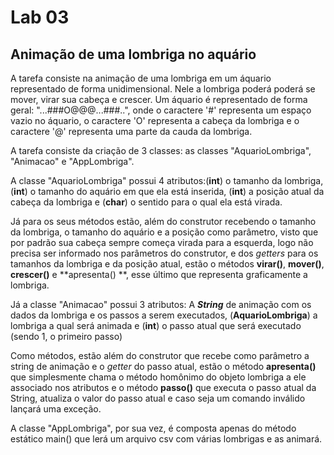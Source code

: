 # Lab 03
## Animação de uma lombriga no aquário
A tarefa consiste na animação de uma lombriga em um áquario representado de forma unidimensional.
Nele a lombriga poderá poderá se mover, virar sua cabeça e crescer.
Um áquario é representado de forma geral: "...###O@@@...###..", onde o caractere '#' representa um espaço vazio no áquario, o caractere 'O' representa a cabeça da lombriga e o caractere '@' representa uma parte da cauda da lombriga.

A tarefa consiste da criação de 3 classes: as classes "AquarioLombriga", "Animacao" e "AppLombriga".

A classe "AquarioLombriga" possui 4 atributos:(**int**) o tamanho da lombriga, (**int**) o tamanho do aquário em que ela está inserida, (**int**) a posição atual da cabeça da lombriga e (**char**) o sentido para o qual ela está virada.

Já para os seus métodos estão, além do construtor recebendo o tamanho da lombriga, o tamanho do aquário e a posição como parâmetro,
 visto que por padrão sua cabeça sempre começa virada para a esquerda, logo não precisa ser informado nos parâmetros do construtor, e 
 dos *getters* para os tamanhos da lombriga e da posição atual, estão o métodos **virar()**, **mover()**, **crescer()** e **apresenta()
 **, esse último que representa graficamente a lombriga.

Já a classe "Animacao" possui 3 atributos: A ***String*** de animação com os dados da lombriga e os passos a serem executados, (**AquarioLombriga**) a lombriga a qual será animada e (**int**) o passo atual que será executado (sendo 1, o primeiro passo)

Como métodos, estão além do construtor que recebe como parâmetro a string de animação e o *getter* do passo atual, estão o método **apresenta()** que simplesmente chama o método homônimo do objeto lombriga a ele associado nos atributos e o método **passo()** que executa o passo atual da String, atualiza o valor do passo atual e caso seja um comando inválido lançará uma exceção.

A classe "AppLombriga", por sua vez, é composta apenas do método estático main() que lerá um arquivo csv com várias lombrigas e as animará.
